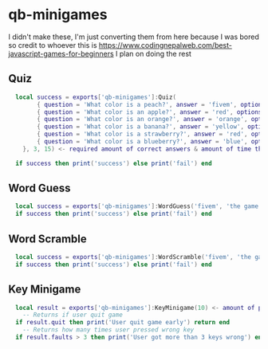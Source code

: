 # qb-minigames

I didn't make these, I'm just converting them from here because I was bored so credit to whoever this is https://www.codingnepalweb.com/best-javascript-games-for-beginners
I plan on doing the rest

## Quiz
```lua
  local success = exports['qb-minigames']:Quiz(
        { question = 'What color is a peach?', answer = 'fivem', options = { 'red', 'yellow', 'orange', 'blue', 'pink' } },
        { question = 'What color is an apple?', answer = 'red', options = { 'red', 'yellow', 'orange', 'blue', 'pink' } },
        { question = 'What color is an orange?', answer = 'orange', options = { 'red', 'yellow', 'orange', 'blue', 'pink' } },
        { question = 'What color is a banana?', answer = 'yellow', options = { 'red', 'yellow', 'orange', 'blue', 'pink' } },
        { question = 'What color is a strawberry?', answer = 'red', options = { 'red', 'yellow', 'orange', 'blue', 'pink' } },
        { question = 'What color is a blueberry?', answer = 'blue', options = { 'red', 'yellow', 'orange', 'blue', 'pink' } },
    }, 3, 15) <- required amount of correct answers & amount of time they have to answer each question

  if success then print('success') else print('fail') end
```

## Word Guess
```lua
  local success = exports['qb-minigames']:WordGuess('fivem', 'the game modification you are playing on', 5) <- how long they have to guess in seconds
  if success then print('success') else print('fail') end
```

## Word Scramble
```lua
  local success = exports['qb-minigames']:WordScramble('fivem', 'the game modification you are playing on', 30) <- how long they have to unscramble in seconds
  if success then print('success') else print('fail') end
```
## Key Minigame
```lua
  local result = exports['qb-minigames']:KeyMinigame(10) <- amount of presses they need to do
    -- Returns if user quit game
  if result.quit then print('User quit game early') return end
    -- Returns how many times user pressed wrong key
  if result.faults > 3 then print('User got more than 3 keys wrong') end
```